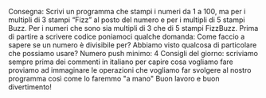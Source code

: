 Consegna: Scrivi un programma che stampi i numeri da 1 a 100, ma per i multipli di 3 stampi “Fizz” al posto del numero e per i multipli di 5 stampi Buzz. Per i numeri che sono sia multipli di 3 che di 5 stampi FizzBuzz.
Prima di partire a scrivere codice poniamoci qualche domanda:
Come faccio a sapere se un numero è divisibile per? Abbiamo visto qualcosa di particolare che possiamo usare?
Numero push minimo: 4
Consigli del giorno:
scriviamo sempre prima dei commenti in italiano per capire cosa vogliamo fare
proviamo ad immaginare le operazioni che vogliamo far svolgere al nostro programma così come lo faremmo "a mano"
Buon lavoro e buon divertimento! 






